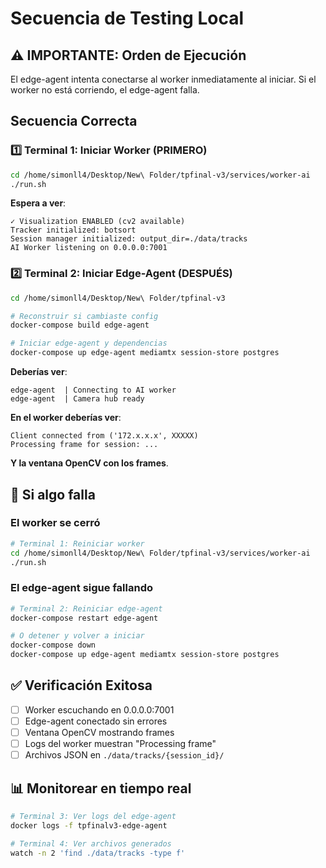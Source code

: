 # Secuencia de Testing Local

## ⚠️ IMPORTANTE: Orden de Ejecución

El edge-agent intenta conectarse al worker inmediatamente al iniciar. Si el worker no está corriendo, el edge-agent falla.

## Secuencia Correcta

### 1️⃣ Terminal 1: Iniciar Worker (PRIMERO)

```bash
cd /home/simonll4/Desktop/New\ Folder/tpfinal-v3/services/worker-ai
./run.sh
```

**Espera a ver**:
```
✓ Visualization ENABLED (cv2 available)
Tracker initialized: botsort
Session manager initialized: output_dir=./data/tracks
AI Worker listening on 0.0.0.0:7001
```

### 2️⃣ Terminal 2: Iniciar Edge-Agent (DESPUÉS)

```bash
cd /home/simonll4/Desktop/New\ Folder/tpfinal-v3

# Reconstruir si cambiaste config
docker-compose build edge-agent

# Iniciar edge-agent y dependencias
docker-compose up edge-agent mediamtx session-store postgres
```

**Deberías ver**:
```
edge-agent  | Connecting to AI worker
edge-agent  | Camera hub ready
```

**En el worker deberías ver**:
```
Client connected from ('172.x.x.x', XXXXX)
Processing frame for session: ...
```

**Y la ventana OpenCV con los frames**.

## 🛑 Si algo falla

### El worker se cerró
```bash
# Terminal 1: Reiniciar worker
cd /home/simonll4/Desktop/New\ Folder/tpfinal-v3/services/worker-ai
./run.sh
```

### El edge-agent sigue fallando
```bash
# Terminal 2: Reiniciar edge-agent
docker-compose restart edge-agent

# O detener y volver a iniciar
docker-compose down
docker-compose up edge-agent mediamtx session-store postgres
```

## ✅ Verificación Exitosa

- [ ] Worker escuchando en 0.0.0.0:7001
- [ ] Edge-agent conectado sin errores
- [ ] Ventana OpenCV mostrando frames
- [ ] Logs del worker muestran "Processing frame"
- [ ] Archivos JSON en `./data/tracks/{session_id}/`

## 📊 Monitorear en tiempo real

```bash
# Terminal 3: Ver logs del edge-agent
docker logs -f tpfinalv3-edge-agent

# Terminal 4: Ver archivos generados
watch -n 2 'find ./data/tracks -type f'
```
